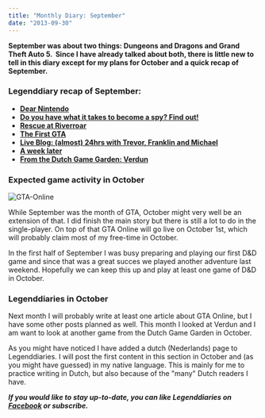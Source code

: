 ```yaml
---
title: "Monthly Diary: September"
date: "2013-09-30"
---
```


**September was about two things: Dungeons and Dragons and Grand Theft Auto 5.  Since I have already talked about both, there is little new to tell in this diary except for my plans for October and a quick recap of September.**

### Legenddiary recap of September:

- [**Dear Nintendo**](http://www.legenddiaries.com/articles/dear-nintendo/)
- [**Do you have what it takes to become a spy? Find out!**](http://www.legenddiaries.com/other/do-you-have-what-it-takes-to-become-a-spy-find-out/)
- [**Rescue at Riverroar**](http://www.legenddiaries.com/articles/rescue-at-riverroar/)
- [**The First GTA**](http://www.legenddiaries.com/articles/the-first-gta/)
- [**Live Blog: (almost) 24hrs with Trevor, Franklin and Michael**](http://www.legenddiaries.com/other/live-blog-24hrs-with-trevor-franklin-and-michael/)
- [**A week later**](http://www.legenddiaries.com/other/a-week-later/)
- **[From the Dutch Game Garden: Verdun](http://www.legenddiaries.com/articles/from-the-dutch-game-garden-verdun/)**

### Expected game activity in October

![GTA-Online](images/GTA-Online.jpg)

While September was the month of GTA, October might very well be an extension of that. I did finish the main story but there is still a lot to do in the single-player. On top of that GTA Online will go live on October 1st, which will probably claim most of my free-time in October.

In the first half of September I was busy preparing and playing our first D&D game and since that was a great succes we played another adventure last weekend. Hopefully we can keep this up and play at least one game of D&D in October.

### Legenddiaries in October

Next month I will probably write at least one article about GTA Online, but I have some other posts planned as well. This month I looked at Verdun and I am want to look at another game from the Dutch Game Garden in October.

As you might have noticed I have added a dutch (Nederlands) page to Legenddiaries. I will post the first content in this section in October and (as you might have guessed) in my native language. This is mainly for me to practice writing in Dutch, but also because of the "many" Dutch readers I have.

_**If you would like to stay up-to-date, you can like Legenddiaries on [Facebook](https://www.facebook.com/Legenddiaries) or subscribe.**_

